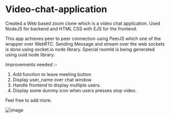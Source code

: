 # Video-chat-application
Created a Web based zoom clone which is a video chat application.
Used NodeJS for backend and HTML CSS with EJS for the frontend.

This app achieves peer to peer connection using PeerJS which one of the wrapper over WebRTC.
Sending Message and stream over the web sockets is done using socket.io node library.
Special roomId is being generated using uuid node library.

Improvements needed :-

1. Add function to leave meeting button
2. Display user_name over chat window
3. Handle frontend to display multiple users.
4. Display some dummy icon when users presses stop video.

Feel free to add more.

![image](https://user-images.githubusercontent.com/48837539/144722008-adf62416-9acf-4409-8fc5-ec69e3bab9f7.png)


